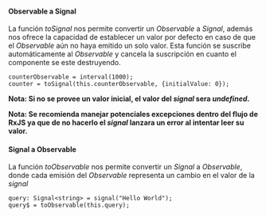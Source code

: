 ####  Observable a Signal

La función *toSignal* nos permite convertir un *Observable* a *Signal*, además nos ofrece la capacidad de establecer un valor por defecto en caso de que el *Observable* aún no haya emitido un solo valor. Esta función se suscribe automáticamente al *Observable* y cancela la suscripción en cuanto el componente se este destruyendo.

```
counterObservable = interval(1000);
counter = toSignal(this.counterObservable, {initialValue: 0});
```

**Nota: Si no se provee un valor inicial, el valor del *signal* sera *undefined*.**

**Nota: Se recomienda manejar potenciales excepciones dentro del flujo de RxJS ya que de no hacerlo el *signal* lanzara un error al intentar leer su valor.**
#### Signal a Observable

La función *toObservable* nos permite convertir un *Signal* a *Observable*, donde cada emisión del *Observable* representa un cambio en el valor de la *signal*

```
query: Signal<string> = signal("Hello World");
query$ = toObservable(this.query);
```